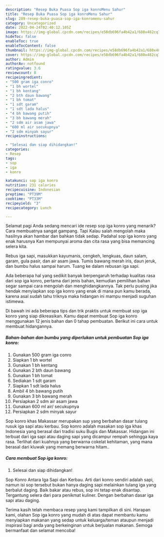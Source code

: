 ```yaml
---
description: "Resep Buka Puasa Sop iga konroMenu Sahur"
title: "Resep Buka Puasa Sop iga konroMenu Sahur"
slug: 289-resep-buka-puasa-sop-iga-konromenu-sahur
category: Uncategorized
date: 2022-04-24T02:40:12.105Z
image: https://img-global.cpcdn.com/recipes/e58db696fa4b42a1/680x482cq70/sop-iga-konro-foto-resep-utama.jpg
hideToc: false
enableToc: true
enableTocContent: false
thumbnail: https://img-global.cpcdn.com/recipes/e58db696fa4b42a1/680x482cq70/sop-iga-konro-foto-resep-utama.jpg
cover: https://img-global.cpcdn.com/recipes/e58db696fa4b42a1/680x482cq70/sop-iga-konro-foto-resep-utama.jpg
author: Admin
authorAv: notfound
ratingvalue: 3.6
reviewcount: 8
recipeingredient:
- "500 gram iga conro"
- "1 bh wortel"
- "1 bh kentang"
- "2 bth daun bawang"
- "1 bh tomat"
- "1 sdt garam"
- "1 sdt lada halus"
- "4 bh bawang putih"
- "3 bh bawang merah"
- "2 sdm air asam jawa"
- "600 ml air secukupnya"
- "2 sdm minyak sayur"
recipeinstructions:

- "Selesai dan siap dihidangkan!"
categories:
- Resep
tags:
- sop
- iga
- konro

katakunci: sop iga konro 
nutrition: 231 calories
recipecuisine: Indonesian
preptime: "PT39M"
cooktime: "PT33M"
recipeyield: "3"
recipecategory: Lunch

---
```



Selamat pagi Anda sedang mencari ide resep sop iga konro yang menarik? Cara membuatnya sangat gampang. Tapi Kalau salah mengolah maka hasilnya akan hambar dan bahkan tidak sedap. Padahal sop iga konro yang enak harusnya Kan mempunyai aroma dan cita rasa yang bisa memancing selera kita.


Rebus iga sapi, masukkan kayumanis, cengkeh, lengkuas, daun salam, garam, gula pasir, dan air asam jawa. Tumis bawang merah iris, daun jeruk, dan bumbu halus sampai harum. Tuang ke dalam rebusan iga sapi.

Ada beberapa hal yang sedikit banyak berpengaruh terhadap kualitas rasa dari sop iga konro, pertama dari jenis bahan, kemudian pemilihan bahan segar sampai cara mengolah dan menghidangkannya. Tak perlu pusing jika hendak menyiapkan sop iga konro yang enak di mana pun kamu berada, karena asal sudah tahu triknya maka hidangan ini mampu menjadi suguhan istimewa.


Di bawah ini ada beberapa tips dan trik praktis untuk membuat sop iga konro yang siap dikreasikan. Kamu dapat membuat Sop iga konro menggunakan 12 jenis bahan dan 0 tahap pembuatan. Berikut ini cara untuk membuat hidangannya.

<!--inarticleads1-->

##### Bahan-bahan dan bumbu yang diperlukan untuk pembuatan Sop iga konro:

1. Gunakan 500 gram iga conro
1. Siapkan 1 bh wortel
1. Gunakan 1 bh kentang
1. Gunakan 2 bth daun bawang
1. Gunakan 1 bh tomat
1. Sediakan 1 sdt garam
1. Siapkan 1 sdt lada halus
1. Ambil 4 bh bawang putih
1. Gunakan 3 bh bawang merah
1. Persiapkan 2 sdm air asam jawa
1. Gunakan 600 ml air/ secukupnya
1. Persiapkan 2 sdm minyak sayur


Sop konro khas Makassar merupakan sup yang berbahan dasar tulang rusuk iga sapi atau kerbau. Sop konro adalah masakan sop iga khas Indonesia yang berasal dari tradisi suku Bugis dan Makassar. Hidangan ini terbuat dari iga sapi atau daging sapi yang dicampur rempah sehingga kaya rasa. Terlihat dari kuahnya yang berwarna cokelat kehitaman, yang mana berasal dari kluwak yang memang berwarna hitam.. 

<!--inarticleads2-->

##### Cara membuat Sop iga konro:


1. Selesai dan siap dihidangkan!

Sop Konro Antara Iga Sapi dan Kerbau. Arti dari konro sendiri adalah sapi, namun isi sop tersebut bukan hanya daging sapi melainkan tulang iga yang berbalut daging. Baik bakar atau rebus, sop ini tetap enak disantap. Tergantung selera dari para penikmat kuliner. Dengan berbahan dasar iga sapi atau daging. 

Terima kasih telah membaca resep yang kami tampilkan di sini. Harapan kami, olahan Sop iga konro yang mudah di atas dapat membantu kamu menyiapkan makanan yang sedap untuk keluarga/teman ataupun menjadi inspirasi bagi anda yang berkeinginan untuk berjualan makanan. Semoga bermanfaat dan selamat mencoba!
